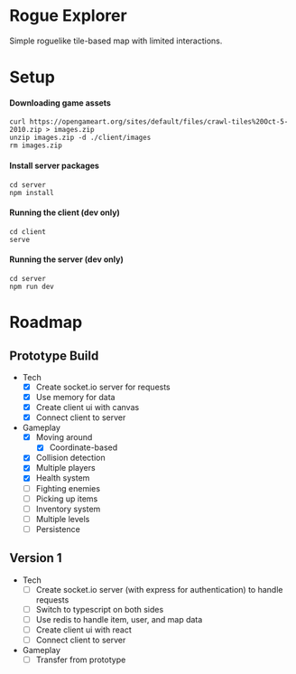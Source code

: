 # Rogue Explorer

Simple roguelike tile-based map with limited interactions.

# Setup

#### Downloading game assets
```
curl https://opengameart.org/sites/default/files/crawl-tiles%20Oct-5-2010.zip > images.zip
unzip images.zip -d ./client/images
rm images.zip
```

#### Install server packages
```
cd server
npm install
```

#### Running the client (dev only)
```
cd client
serve
```

#### Running the server (dev only)
```
cd server
npm run dev
```

# Roadmap

## Prototype Build

- Tech
    - [x] Create socket.io server for requests
    - [x] Use memory for data
    - [x] Create client ui with canvas
    - [x] Connect client to server
- Gameplay
    - [x] Moving around
        - [x] Coordinate-based
    - [x] Collision detection
    - [x] Multiple players
    - [x] Health system
    - [ ] Fighting enemies
    - [ ] Picking up items
    - [ ] Inventory system
    - [ ] Multiple levels
    - [ ] Persistence

## Version 1

- Tech
    - [ ] Create socket.io server (with express for authentication) to handle requests
    - [ ] Switch to typescript on both sides
    - [ ] Use redis to handle item, user, and map data
    - [ ] Create client ui with react
    - [ ] Connect client to server
- Gameplay
    - [ ] Transfer from prototype
